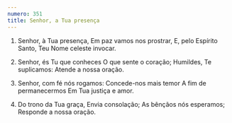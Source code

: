 ```yaml
---
numero: 351
title: Senhor, a Tua presença
---
```

1. Senhor, à Tua presença,
Em paz vamos nos prostrar,
E, pelo Espírito Santo,
Teu Nome celeste invocar.

2. Senhor, és Tu que conheces
O que sente o coração;
Humildes, Te suplicamos:
Atende a nossa oração.

3. Senhor, com fé nós rogamos:
Concede-nos mais temor
A fim de permanecermos
Em Tua justiça e amor.

4. Do trono da Tua graça,
Envia consolação;
As bênçãos nós esperamos;
Responde a nossa oração.
